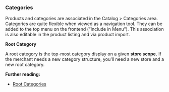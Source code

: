 ### Categories

Products and categories are associated in the Catalog > Categories area. Categories are quite flexible when viewed as a navigation tool. They can be added to the top menu on the frontend (“Include in Menu”). This association is also editable in the product listing and via product import.

**Root Category**

A root category is the top-most category display on a given **store scope.** If the merchant needs a new category structure, you'll need a new store and a new root category.

**Further reading:**

* [Root Categories](https://docs.magento.com/user-guide/catalog/category-root.html)
